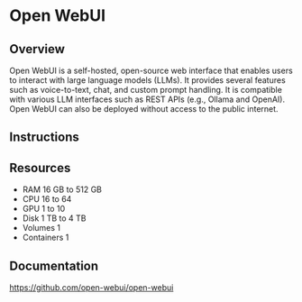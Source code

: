 # Open WebUI

## Overview
Open WebUI is a self-hosted, open-source web interface that enables users to interact with large language models (LLMs). It provides several features such as voice-to-text, chat, and custom prompt handling. It is compatible with various LLM interfaces such as REST APIs (e.g., Ollama and OpenAI). Open WebUI can also be deployed without access to the public internet.

## Instructions

## Resources
- RAM 16 GB to 512 GB
- CPU 16 to 64
- GPU 1 to 10
- Disk 1 TB to 4 TB
- Volumes 1
- Containers 1

## Documentation
https://github.com/open-webui/open-webui